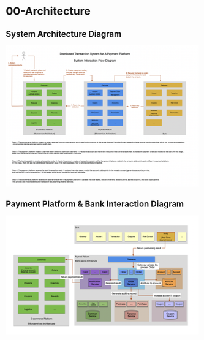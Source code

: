 # 00-Architecture

## System Architecture Diagram

![](./00-architecture-diagram.png)

## Payment Platform & Bank Interaction Diagram

![](./00-payment-platform-bank-interact.png)